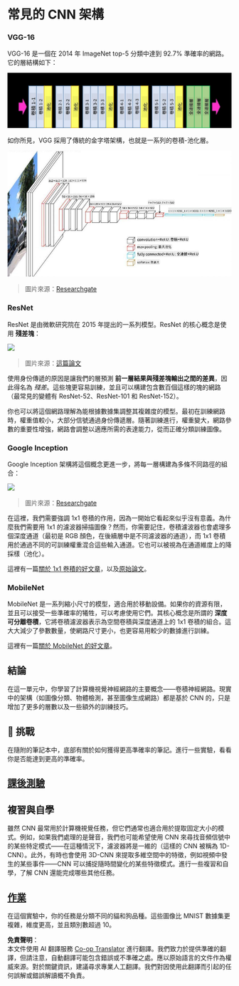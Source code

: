 <!--
CO_OP_TRANSLATOR_METADATA:
{
  "original_hash": "2f7b97b375358cb51a1e098df306bf73",
  "translation_date": "2025-08-26T09:30:59+00:00",
  "source_file": "lessons/4-ComputerVision/07-ConvNets/CNN_Architectures.md",
  "language_code": "mo"
}
-->
# 常見的 CNN 架構

### VGG-16

VGG-16 是一個在 2014 年 ImageNet top-5 分類中達到 92.7% 準確率的網路。它的層結構如下：

![ImageNet 層結構](../../../../../translated_images/vgg-16-arch1.d901a5583b3a51baeaab3e768567d921e5d54befa46e1e642616c5458c934028.mo.jpg)

如你所見，VGG 採用了傳統的金字塔架構，也就是一系列的卷積-池化層。

![ImageNet 金字塔](../../../../../translated_images/vgg-16-arch.64ff2137f50dd49fdaa786e3f3a975b3f22615efd13efb19c5d22f12e01451a1.mo.jpg)

> 圖片來源：[Researchgate](https://www.researchgate.net/figure/Vgg16-model-structure-To-get-the-VGG-NIN-model-we-replace-the-2-nd-4-th-6-th-7-th_fig2_335194493)

### ResNet

ResNet 是由微軟研究院在 2015 年提出的一系列模型。ResNet 的核心概念是使用 **殘差塊**：

<img src="images/resnet-block.png" width="300"/>

> 圖片來源：[這篇論文](https://arxiv.org/pdf/1512.03385.pdf)

使用身份傳遞的原因是讓我們的層預測 **前一層結果與殘差塊輸出之間的差異**，因此得名為 *殘差*。這些塊更容易訓練，並且可以構建包含數百個這樣的塊的網路（最常見的變體有 ResNet-52、ResNet-101 和 ResNet-152）。

你也可以將這個網路理解為能根據數據集調整其複雜度的模型。最初在訓練網路時，權重值較小，大部分信號通過身份傳遞層。隨著訓練進行，權重變大，網路參數的重要性增強，網路會調整以適應所需的表達能力，從而正確分類訓練圖像。

### Google Inception

Google Inception 架構將這個概念更進一步，將每一層構建為多條不同路徑的組合：

<img src="images/inception.png" width="400"/>

> 圖片來源：[Researchgate](https://www.researchgate.net/figure/Inception-module-with-dimension-reductions-left-and-schema-for-Inception-ResNet-v1_fig2_355547454)

在這裡，我們需要強調 1x1 卷積的作用，因為一開始它看起來似乎沒有意義。為什麼我們需要用 1x1 的濾波器掃描圖像？然而，你需要記住，卷積濾波器也會處理多個深度通道（最初是 RGB 顏色，在後續層中是不同濾波器的通道），而 1x1 卷積用於通過不同的可訓練權重混合這些輸入通道。它也可以被視為在通道維度上的降採樣（池化）。

這裡有一篇[關於 1x1 卷積的好文章](https://medium.com/analytics-vidhya/talented-mr-1x1-comprehensive-look-at-1x1-convolution-in-deep-learning-f6b355825578)，以及[原始論文](https://arxiv.org/pdf/1312.4400.pdf)。

### MobileNet

MobileNet 是一系列縮小尺寸的模型，適合用於移動設備。如果你的資源有限，並且可以接受一些準確率的犧牲，可以考慮使用它們。其核心概念是所謂的 **深度可分離卷積**，它將卷積濾波器表示為空間卷積與深度通道上的 1x1 卷積的組合。這大大減少了參數數量，使網路尺寸更小，也更容易用較少的數據進行訓練。

這裡有一篇[關於 MobileNet 的好文章](https://medium.com/analytics-vidhya/image-classification-with-mobilenet-cc6fbb2cd470)。

## 結論

在這一單元中，你學習了計算機視覺神經網路的主要概念——卷積神經網路。現實中的架構（如圖像分類、物體檢測，甚至圖像生成網路）都是基於 CNN 的，只是增加了更多的層數以及一些額外的訓練技巧。

## 🚀 挑戰

在隨附的筆記本中，底部有關於如何獲得更高準確率的筆記。進行一些實驗，看看你是否能達到更高的準確率。

## [課後測驗](https://ff-quizzes.netlify.app/en/ai/quiz/14)

## 複習與自學

雖然 CNN 最常用於計算機視覺任務，但它們通常也適合用於提取固定大小的模式。例如，如果我們處理的是聲音，我們也可能希望使用 CNN 來尋找音頻信號中的某些特定模式——在這種情況下，濾波器將是一維的（這樣的 CNN 被稱為 1D-CNN）。此外，有時也會使用 3D-CNN 來提取多維空間中的特徵，例如視頻中發生的某些事件——CNN 可以捕捉隨時間變化的某些特徵模式。進行一些複習和自學，了解 CNN 還能完成哪些其他任務。

## [作業](lab/README.md)

在這個實驗中，你的任務是分類不同的貓和狗品種。這些圖像比 MNIST 數據集更複雜，維度更高，並且類別數超過 10。

**免責聲明**：  
本文件使用 AI 翻譯服務 [Co-op Translator](https://github.com/Azure/co-op-translator) 進行翻譯。我們致力於提供準確的翻譯，但請注意，自動翻譯可能包含錯誤或不準確之處。應以原始語言的文件作為權威來源。對於關鍵資訊，建議尋求專業人工翻譯。我們對因使用此翻譯而引起的任何誤解或錯誤解讀概不負責。